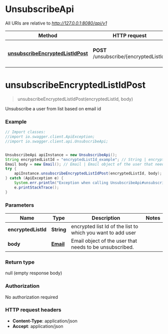 # UnsubscribeApi

All URIs are relative to *http://127.0.0.1:8080/api/v1*

Method | HTTP request | Description
------------- | ------------- | -------------
[**unsubscribeEncryptedListIdPost**](UnsubscribeApi.md#unsubscribeEncryptedListIdPost) | **POST** /unsubscribe/{encryptedListId} | Unsubscribe a user from list based on email id


<a name="unsubscribeEncryptedListIdPost"></a>
# **unsubscribeEncryptedListIdPost**
> unsubscribeEncryptedListIdPost(encryptedListId, body)

Unsubscribe a user from list based on email id



### Example
```java
// Import classes:
//import io.swagger.client.ApiException;
//import io.swagger.client.api.UnsubscribeApi;


UnsubscribeApi apiInstance = new UnsubscribeApi();
String encryptedListId = "encryptedListId_example"; // String | encrypted list Id of the list to which you want to add user
Email body = new Email(); // Email | Email object of the user that needs to be unsubscribed.
try {
    apiInstance.unsubscribeEncryptedListIdPost(encryptedListId, body);
} catch (ApiException e) {
    System.err.println("Exception when calling UnsubscribeApi#unsubscribeEncryptedListIdPost");
    e.printStackTrace();
}
```

### Parameters

Name | Type | Description  | Notes
------------- | ------------- | ------------- | -------------
 **encryptedListId** | **String**| encrypted list Id of the list to which you want to add user |
 **body** | [**Email**](Email.md)| Email object of the user that needs to be unsubscribed. |

### Return type

null (empty response body)

### Authorization

No authorization required

### HTTP request headers

 - **Content-Type**: application/json
 - **Accept**: application/json

